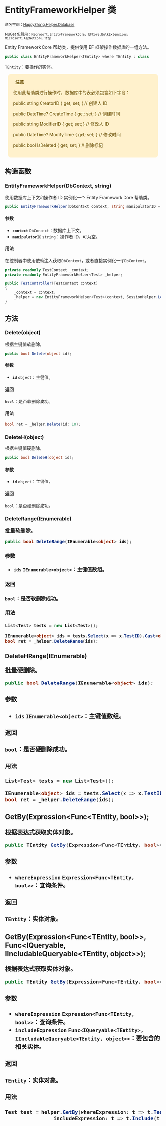 <link href="https://cdn.bootcss.com/font-awesome/4.7.0/css/font-awesome.min.css" rel="stylesheet">


# EntityFrameworkHelper 类

<small>命名空间：[HappyZhang.Helper.Database](./)</small>

<small>NuGet 包引用：`Microsoft.EntityFrameworkCore`，`EFCore.BulkExtensions`，`Microsoft.AspNetCore.Http`</small>

Entity Framework Core 帮助类，提供使用 EF 框架操作数据库的一组方法。

```C#
public class EntityFrameworkHelper<TEntity> where TEntity : class
```

`TEntity`：要操作的实体。

<div style="display: block;position: relative;border-radius: 8px;padding: 1rem;background-color: #fff1cc;color: #664b00;margin: 10px">
    <p style="margin-top:0;font-weight: bold"><i class="fa fa-exclamation-triangle" aria-hidden="true"></i>&nbsp;&nbsp;注意</p>
    <p><span>使用此帮助类进行操作时，数据库中的表必须包含如下字段：</span></p>
    <div>
        <p>public string CreatorID { get; set; } // 创建人 ID</p>
        <p>public DateTime? CreateTime { get; set; } // 创建时间</p>
        <p>public string ModifierID { get; set; } // 修改人 ID</p>
        <p>public DateTime? ModifyTime { get; set; } // 修改时间</p>
        <p>public bool IsDeleted { get; set; } // 删除标记</p>
    </div>
</div>

## 构造函数

### EntityFrameworkHelper(DbContext, string)

使用数据库上下文和操作者 ID 实例化一个 Entity Framework Core 帮助类。

```C#
public EntityFrameworkHelper(DbContext context, string manipulatorID = null)
```

#### 参数

* **`context`** `DbContext`：数据库上下文。
* **`manipulatorID`** `string`：操作者 ID，可为空。

#### 用法

在控制器中使用依赖注入获取`DbContext`，或者直接实例化一个`DbContext`。

```C#
private readonly TestContext _context;
private readonly EntityFrameworkHelper<Test> _helper;

public TestController(TestContext context)
{
    _context = context;
    _helper = new EntityFrameworkHelper<Test>(context, SessionHelper.LoginerID);
}
```

## 方法
### Delete(object)

根据主键值软删除。

```C#
public bool Delete(object id);
```

#### 参数

* **`id`** `object`：主键值。

#### 返回

`bool`：是否软删除成功。

#### 用法

```C#
bool ret = _helper.Delete(id: 10);
```

### DeleteH(object)

根据主键值硬删除。

```C#
public bool DeleteH(object id);
```

#### 参数

* **`id`** `object`：主键值。

#### 返回

`bool`：是否硬删除成功。

### DeleteRange(IEnumerable<object>)

批量软删除。

```C#
public bool DeleteRange(IEnumerable<object> ids);
```

#### 参数

* **`ids`** `IEnumerable<object>`：主键值数组。

#### 返回

`bool`：是否软删除成功。

#### 用法

```C#
List<Test> tests = new List<Test>();

IEnumerable<object> ids = tests.Select(x => x.TestID).Cast<object>();
bool ret = _helper.DeleteRange(ids);
```

### DeleteHRange(IEnumerable<object>)

批量硬删除。

```C#
public bool DeleteRange(IEnumerable<object> ids);
```

#### 参数

* **`ids`** `IEnumerable<object>`：主键值数组。

#### 返回

`bool`：是否硬删除成功。

#### 用法

```C#
List<Test> tests = new List<Test>();

IEnumerable<object> ids = tests.Select(x => x.TestID).Cast<object>();
bool ret = _helper.DeleteRange(ids);
```

### GetBy(Expression<Func<TEntity, bool>>);

根据表达式获取实体对象。

```C#
public TEntity GetBy(Expression<Func<TEntity, bool>> whereExpression);
```

#### 参数

* **`whereExpression`** `Expression<Func<TEntity, bool>>`：查询条件。

#### 返回

`TEntity`：实体对象。

### GetBy(Expression<Func<TEntity, bool>>, Func<IQueryable<TEntity>, IIncludableQueryable<TEntity, object>>);

根据表达式获取实体对象。

```C#
public TEntity GetBy(Expression<Func<TEntity, bool>> whereExpression, Func<IQueryable<TEntity>, IIncludableQueryable<TEntity, object>> includeExpression);
```

#### 参数

* **`whereExpression`** `Expression<Func<TEntity, bool>>`：查询条件。
* **`includeExpression`** `Func<IQueryable<TEntity>, IIncludableQueryable<TEntity, object>>`：要包含的相关实体。

#### 返回

`TEntity`：实体对象。

#### 用法

```C#
Test test = helper.GetBy(whereExpression: t => t.TestID == 10, 
                includeExpression: t => t.Include(t => t.AnotherTest));
```
